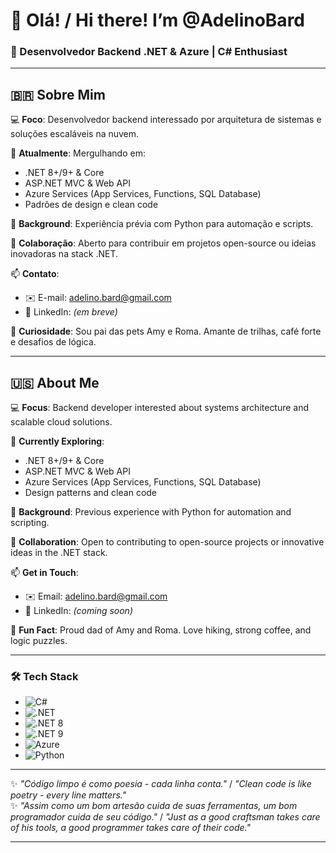 # 👋 Olá! / Hi there! I’m @AdelinoBard  

### 🚀 Desenvolvedor Backend .NET & Azure | C# Enthusiast  

---  

## 🇧🇷 Sobre Mim  

💻 **Foco**: Desenvolvedor backend interessado por arquitetura de sistemas e soluções escaláveis na nuvem.  

🌱 **Atualmente**: Mergulhando em:  
- .NET 8+/9+ & Core  
- ASP.NET MVC & Web API  
- Azure Services (App Services, Functions, SQL Database)  
- Padrões de design e clean code  

🐍 **Background**: Experiência prévia com Python para automação e scripts.  

🤝 **Colaboração**: Aberto para contribuir em projetos open-source ou ideias inovadoras na stack .NET.  

📫 **Contato**:  
- ✉️ E-mail: [adelino.bard@gmail.com](mailto:adelino.bard@gmail.com)  
- 🔗 LinkedIn: *(em breve)*  

🐾 **Curiosidade**: Sou pai das pets Amy e Roma. Amante de trilhas, café forte e desafios de lógica.  

---  

## 🇺🇸 About Me  

💻 **Focus**: Backend developer interested about systems architecture and scalable cloud solutions.

🌱 **Currently Exploring**:  
- .NET 8+/9+ & Core  
- ASP.NET MVC & Web API  
- Azure Services (App Services, Functions, SQL Database)  
- Design patterns and clean code  

🐍 **Background**: Previous experience with Python for automation and scripting.  

🤝 **Collaboration**: Open to contributing to open-source projects or innovative ideas in the .NET stack.  

📫 **Get in Touch**:  
- ✉️ Email: [adelino.bard@gmail.com](mailto:adelino.bard@gmail.com)  
- 🔗 LinkedIn: *(coming soon)*  

🐾 **Fun Fact**: Proud dad of Amy and Roma. Love hiking, strong coffee, and logic puzzles.  

---  

### 🛠️ Tech Stack  
- ![C#](https://img.shields.io/badge/C%23-239120?logo=c-sharp&logoColor=white)
- ![.NET](https://img.shields.io/badge/.NET-512BD4?logo=dotnet&logoColor=white)
- ![.NET 8](https://img.shields.io/badge/.NET%208-512BD4?logo=dotnet&logoColor=white)
- ![.NET 9](https://img.shields.io/badge/.NET%209-512BD4?logo=dotnet&logoColor=white)
- ![Azure](https://img.shields.io/badge/Azure-0089D6?logo=microsoft-azure&logoColor=white)
- ![Python](https://img.shields.io/badge/Python-3776AB?logo=python&logoColor=white)  

---  

✨ *"Código limpo é como poesia - cada linha conta."* / *"Clean code is like poetry - every line matters."*  
✨ *"Assim como um bom artesão cuida de suas ferramentas, um bom programador cuida de seu código."* / *"Just as a good craftsman takes care of his tools, a good programmer takes care of their code."*

---

<!---
AdelinoBard/AdelinoBard is a ✨ special ✨ repository because its `README.md` (this file) appears on your GitHub profile.
You can click the Preview link to take a look at your changes.
--->
